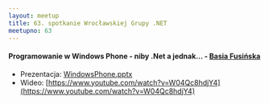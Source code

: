```yaml
---
layout: meetup
title: 63. spotkanie Wrocławskiej Grupy .NET
meetupno: 63
---
```


#### Programowanie w Windows Phone - niby .Net a jednak... - [Basia Fusińska](http://barbarafusinska.com)
* Prezentacja: [WindowsPhone.pptx]({{BASE_PATH}}/assets/WindowsPhone.pptx)
* Wideo: [https://www.youtube.com/watch?v=W04Qc8hdjY4](https://www.youtube.com/watch?v=W04Qc8hdjY4)